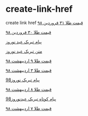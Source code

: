 # create-link-href
create link href
<a href="https://paghman.ir/2019/02/10/قیمت-طلا-امروز-۱۳۹۸-قیمت-طلا-۳۱-فروردین/">قیمت طلا ۳۱ فروردین ۹۸</a>

<a href="https://paghman.ir/2019/02/10/قیمت-طلا-امروز-۱۳۹۸-قیمت-طلا-۳۰-فروردین/">قیمت طلا ۳۰ فروردین ۹۸</a>

<a href="https://paghman.ir/2019/02/12/پیام-تبریک-عید-نوروز98-جملات-عاشقانه-اد/">پیام تبریک عید نوروز</a>

<a href="https://paghman.ir/2019/02/12/متن-تبریک-عید-نوروز98-اس-ام-اس-های-عاشقان/">متن تبریک عید نوروز</a>

<a href="https://paghman.ir/2019/02/11/قیمت-طلا-امروز-۹۸-قیمت-طلا-۹-اردیبهشت-۹/">قیمت طلا ۹ اردیبهشت ۹۸</a>

<a href="https://paghman.ir/2019/02/11/قیمت-طلا-امروز-۹۸-قیمت-طلا-۳-اردیبهشت-۹/">قیمت طلا ۳ اردیبهشت ۹۸</a>

<a href="https://paghman.ir/2019/02/11/پیام-تبریک-نوروز98-پیام-تبریک-عید-نوروز۹/">پیام تبریک نوروز98</a>

<a href="https://paghman.ir/2019/02/11/قیمت-طلا-امروز-۹۸-قیمت-طلا-۸-اردیبهشت-۹/">قیمت طلا ۸ اردیبهشت ۹۸</a>

<a href="https://paghman.ir/2019/02/11/پیام-کوتاه-تبریک-عیدنوروز98-جملات-زیبا،/">پیام کوتاه تبریک عیدنوروز98</a>

<a href="https://paghman.ir/2019/02/11/قیمت-طلا-امروز-۹۸-قیمت-طلا-۷-اردیبهشت-۹/">قیمت طلا ۷ اردیبهشت ۹۸</a>

